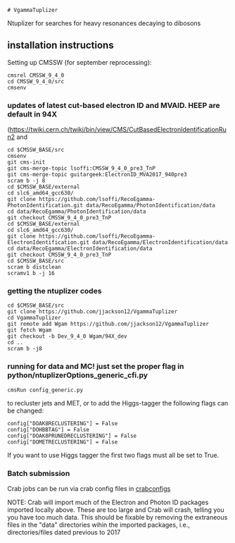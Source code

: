 	# VgammaTuplizer

Ntuplizer for searches for heavy resonances decaying to dibosons

## installation instructions

Setting up CMSSW (for september reprocessing):

```
cmsrel CMSSW_9_4_0
cd CMSSW_9_4_0/src
cmsenv
```


### updates of latest cut-based electron ID and MVAID. HEEP are default in 94X
(https://twiki.cern.ch/twiki/bin/view/CMS/CutBasedElectronIdentificationRun2 and 
```
cd $CMSSW_BASE/src
cmsenv
git cms-init
git cms-merge-topic lsoffi:CMSSW_9_4_0_pre3_TnP
git cms-merge-topic guitargeek:ElectronID_MVA2017_940pre3
scram b -j 8
cd $CMSSW_BASE/external
cd slc6_amd64_gcc630/
git clone https://github.com/lsoffi/RecoEgamma-PhotonIdentification.git data/RecoEgamma/PhotonIdentification/data
cd data/RecoEgamma/PhotonIdentification/data
git checkout CMSSW_9_4_0_pre3_TnP
cd $CMSSW_BASE/external
cd slc6_amd64_gcc630/
git clone https://github.com/lsoffi/RecoEgamma-ElectronIdentification.git data/RecoEgamma/ElectronIdentification/data
cd data/RecoEgamma/ElectronIdentification/data
git checkout CMSSW_9_4_0_pre3_TnP
cd $CMSSW_BASE/src
scram b distclean
scramv1 b -j 16
```




### getting the ntuplizer codes
```
cd $CMSSW_BASE/src
git clone https://github.com/jjackson12/VgammaTuplizer 
cd VgammaTuplizer
git remote add Wgam https://github.com/jjackson12/VgammaTuplizer
git fetch Wgam
git checkout -b Dev_9_4_0 Wgam/94X_dev
cd ..
scram b -j8
```




### running for data and MC! just set the proper flag in python/ntuplizerOptions_generic_cfi.py

```
cmsRun config_generic.py 

```


to recluster jets and MET, or to add the Higgs-tagger the following flags can be changed:
```
config["DOAK8RECLUSTERING"] = False
config["DOHBBTAG"] = False
config["DOAK8PRUNEDRECLUSTERING"] = False
config["DOMETRECLUSTERING"] = False
```
If you want to use Higgs tagger the first two flags must all be set to True.

### Batch submission

Crab jobs can be run via crab config files in [crabconfigs](Ntuplizer/crabconfigs/)

NOTE: Crab will import much of the Electron and Photon ID packages imported locally above. These are too large and Crab will crash, telling you you have too much data. This should be fixable by removing the extraneous files in the "data" directories wihin the imported packages, i.e., directories/files dated previous to 2017
